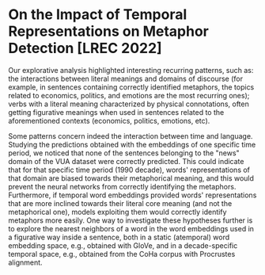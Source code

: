 # On the Impact of Temporal Representations on Metaphor Detection [LREC 2022]

Our explorative analysis highlighted interesting recurring patterns, such as: the interactions between literal meanings and domains of discourse (for example, in sentences containing correctly identified metaphors, the topics related to economics, politics, and emotions are the most recurring ones); verbs with a literal meaning characterized by physical connotations, often getting figurative meanings when used in sentences related to the aforementioned contexts (economics, politics, emotions, etc).

Some patterns concern indeed the interaction between time and language. Studying the predictions obtained with the embeddings of one specific time period, we noticed that none of the sentences belonging to the "news" domain of the VUA dataset were correctly predicted. This could indicate that for that specific time period (1990 decade), words' representations of that domain are biased towards their metaphorical meaning, and this would prevent the neural networks from correctly identifying the metaphors.
Furthermore, if temporal word embeddings provided words' representations that are more inclined towards their literal core meaning (and not the metaphorical one), models exploiting them would correctly identify metaphors more easily.
One way to investigate these hypotheses further is to explore the nearest neighbors of a word in the word embeddings used in a figurative way inside a sentence, both in a static (atemporal) word embedding space, e.g., obtained with GloVe, and in a decade-specific temporal space, e.g., obtained from the CoHa corpus with Procrustes alignment.
